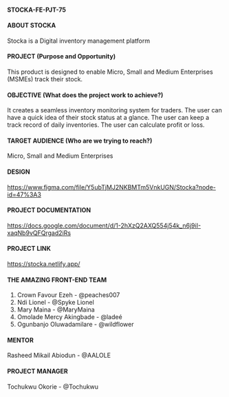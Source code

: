 #### STOCKA-FE-PJT-75

#### ABOUT STOCKA

Stocka is a Digital inventory management platform



#### PROJECT (Purpose and Opportunity)

This product is designed to enable Micro, Small and Medium Enterprises (MSMEs) track their stock.



#### OBJECTIVE (What does the project work to achieve?)

It creates a seamless inventory monitoring system for traders. 
The user can have a quick idea of their stock status at a glance. 
The user can keep a track record of daily inventories.
The user can calculate profit or loss.



#### TARGET AUDIENCE (Who are we trying to reach?)

Micro, Small and Medium Enterprises
 
 
 
#### DESIGN

https://www.figma.com/file/Y5ubTjMJ2NKBMTm5VnkUGN/Stocka?node-id=47%3A3



#### PROJECT DOCUMENTATION

https://docs.google.com/document/d/1-2hXzQ2AXQ554j54k_n6j9iI-xaqNb9vQFQrgad2iRs



#### PROJECT LINK
https://stocka.netlify.app/


#### THE AMAZING FRONT-END TEAM

1. Crown Favour Ezeh - @peaches007
2. Ndi Lionel - @Spyke Lionel
3. Mary Maina - @MaryMaina
4. Omolade Mercy Akingbade - @ladeé
5. Ogunbanjo Oluwadamilare - @wildflower



#### MENTOR
Rasheed Mikail Abiodun - @AALOLE


#### PROJECT MANAGER
Tochukwu Okorie - @Tochukwu
